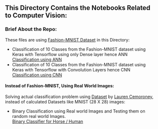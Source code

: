 ## This Directory Contains the Notebooks Related to Computer Vision:

### Brief About the Repo:
These files are using [Fashion-MNIST Dataset](https://github.com/zalandoresearch/fashion-mnist) in this Directory:
* Classification of 10 Classes from the Fashion-MNIST dataset using Keras with Tensorflow using only Dense layer hence ANN</br>
[Classification using ANN](https://github.com/Stalwart-GS/Tensorflow-Developer-Practise/blob/main/Computer%20Vision/Classifying%20Fashion-MNIST%20using%20ANN.ipynb)</br>
* Classification of 10 Classes from the Fashion-MNIST dataset using Keras with Tensorflow with Convolution Layers hence CNN</br>
[Classification using CNN](https://github.com/Stalwart-GS/Tensorflow-Developer-Practise/blob/main/Computer%20Vision/Classifying%20Fashion-MNIST%20using%20CNN.ipynb)</br>
#### Instead of Fashion-MNIST, Using Real World Images:
Solving actual classification problem using [Dataset](https://storage.googleapis.com/laurencemoroney-blog.appspot.com/horse-or-human.zip) by [Lauren Cemoroney](https://github.com/lmoroney), instead of calculated Datasets like MNIST (28 X 28) images:</br>
* Binary Classification using Real world Images and Testing them on random real world Images.</br>
[Binary Classifier for Horse / Human](https://github.com/Stalwart-GS/Tensorflow-Developer-Practise/blob/main/Computer%20Vision/Binary%20Classification%20of%20Horse-or-Human%20using%20Real%20World%20Images.ipynb)
